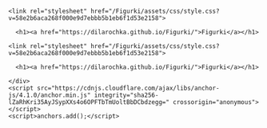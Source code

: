 # 
<!DOCTYPE html>
<html lang="en-US">
  <head>
    <meta charset="UTF-8">
    <meta http-equiv="X-UA-Compatible" content="IE=edge">
    <meta name="viewport" content="width=device-width, initial-scale=1">

<!-- Begin Jekyll SEO tag v2.6.1 -->
<title>figure</title>
<meta name="generator" content="Jekyll v3.9.0" />
<meta property="og:title" content="figure" />
<meta property="og:locale" content="en_US" />
<link rel="canonical" href="https://dilarochka.github.io/Figurki/" />
<meta property="og:url" content="https://dilarochka.github.io/Figurki/" />
<meta property="og:site_name" content="Figury" />
<script type="application/ld+json">
{"url":"https://dilarochka.github.io/Figurki/","@type":"WebSite","headline":"Figurki","name":"Figurki","@context":"https://schema.org"}</script>
<!-- End Jekyll SEO tag -->

    <link rel="stylesheet" href="/Figurki/assets/css/style.css?v=58e2b6aca268f000e9d7ebbb5b1eb6f1d53e2158">
  </head>
  <body>
    <div class="container-lg px-3 my-5 markdown-body">
      
      <h1><a href="https://dilarochka.github.io/Figurki/">Figurki</a></h1>
      

    
<html lang="en">
<head>
<title> Фигуры dариант 2 </title>
<meta charset="utf-8" />
<meta name="viewport" content="width=device-width, user-scalable=no, minimum-scale=1.0, maximum-scale=1.0" />
<link type="text/css" rel="stylesheet" href="https://threejs.org/examples/main.css" />
</head>
<body>


<script type="module">

import * as THREE from 'https://threejs.org/build/three.module.js';

import { OrbitControls } from 'https://threejs.org/examples/jsm/controls/OrbitControls.js';

var camera, scene, renderer;
var controls;
var ambientLight, light;
init();
animate();

function init() {

var container = document.createElement( 'div' );
document.body.appendChild( container );
// CAMERA
camera = new THREE.PerspectiveCamera( 45, window.innerWidth / window.innerHeight, 1, 8000 );
camera.position.set( 300, 700, 900 );
// LIGHTS
ambientLight = new THREE.AmbientLight( 0x333333 ); // 0.2
light = new THREE.DirectionalLight( 0xFFFFFF, 1.0 );
light.position.set( 1, 1, 1 );
// direction is set in GUI
// RENDERER
renderer = new THREE.WebGLRenderer( { antialias: true } );
renderer.setPixelRatio( window.devicePixelRatio );
renderer.setSize( window.innerWidth, window.innerHeight );
container.appendChild( renderer.domElement );
// EVENTS
window.addEventListener( 'resize', onWindowResize, false );
// CONTROLS
controls = new OrbitControls( camera, renderer.domElement );
controls.addEventListener( 'change', render );
//controls.rotateSpeed = 1;
controls.enableZoom = true;
controls.zoomSpeed = 0.5;
controls.minDistance = 500;
controls.maxDistance = 2500;
controls.enableDamping = true;
// scene itself
scene = new THREE.Scene();
scene.background = new THREE.Color( 0xD3D3D3 );
scene.add( ambientLight );
scene.add( light );
// scene objects

//1КУБОИД последний
var geometry = new THREE.BoxGeometry( 100, 150, 250 );
var material = new THREE.MeshPhongMaterial( { color: 0x4B0082} );
var Cuboid = new THREE.Mesh( geometry, material );
Cuboid.position.set( 450, 0, 0 );
Cuboid.rotation.z = Math.PI / 2;
Cuboid.rotation.z= Math.PI / 2;
scene.add( Cuboid );


//КОНУС2 третий
var radiusTop = 80; var radiusBottom = 180;
var heigth = 140; var segments = 200;
var geometry = new THREE.ConeGeometry(
radiusTop, radiusBottom, heigth, segments );
var material = new THREE.MeshPhongMaterial( { color: 0x00BFFF} );
var Cone = new THREE.Mesh( geometry, material );
Cone.position.set( 100, 0, 0 );
Cone.rotation.x = Math.PI/2;

//ПРИЗМА3 не нужный



//1КУБОИД восьмой
var geometry = new THREE.BoxGeometry( 150, 150, 150 );
var material = new THREE.MeshPhongMaterial( { color: 0xFFD700} );
var Cuboid = new THREE.Mesh( geometry, material );
Cuboid.position.set( -200, 0, 0 );
Cuboid.rotation.z =  Math.PI/-2;
Cuboid.rotation.z= Math.PI / 2;
scene.add( Cuboid  );

//ПИРАМИДА4 четвертый
var radiusTop = 0;
var radiusBottom = 100;
var heigth = 100; var segments = 3;
scene.add( Cone );
var geometry = new THREE.CylinderGeometry(
radiusTop, radiusBottom, heigth, segments );
var material = new THREE.MeshPhongMaterial( { color: 0xFF4500} );
var piramida = new THREE.Mesh( geometry, material );
piramida.position.set( -500, 0, 0 );
piramida.rotation.x = Math.PI/2;
scene.add( piramida );

// 5пирамида пятый
var radiusTop = 0;
var radiusBottom = 64;
var heigth = 150; var segments = 4;
var geometry = new THREE.CylinderGeometry(
radiusTop, radiusBottom, heigth, segments );
var material = new THREE.MeshPhongMaterial( { color: 0x0000FF} );
var piramida = new THREE.Mesh( geometry, material );
piramida.position.set( 450, -10, -300 );
piramida.rotation.x = Math.PI/2;
scene.add( piramida );


//6 Цилиндр первый
var radiusTop = 64; var radiusBottom = 64;
var heigth = 180; var segments = 16;
var geometry = new THREE.CylinderGeometry(
radiusTop, radiusBottom, heigth, segments );
var material = new THREE.MeshPhongMaterial( { color: 0xFF0000 } );
var cylinder = new THREE.Mesh( geometry, material );
cylinder.position.set( 130, 0, -300 );
cylinder.rotation.x = Math.PI/-2;
scene.add( cylinder );

//ПРИЗМА7 шестой
var radiusTop = 64;
var radiusBottom = 64;
var heigth = 150; var segments = 3;
var geometry = new THREE.CylinderGeometry(
radiusTop, radiusBottom, heigth, segments );
var material = new THREE.MeshPhongMaterial( { color: 0xFFFF00 } );
var prism = new THREE.Mesh( geometry, material );
prism.position.set( -200, 0, -300 );
prism.rotation.x = Math.PI/-2;
scene.add( prism );

// шестиугольная ПИРАМИДА8 седьмая
var radiusTop = 0;
var radiusBottom = 80;
var heigth = 180; var segments = 6;

var geometry = new THREE.CylinderGeometry(
radiusTop, radiusBottom, heigth, segments );

var material = new THREE.MeshPhongMaterial( { color: 0xBA55D3} );
var piramida = new THREE.Mesh( geometry, material );
piramida.position.set( -500, 0, -300 );
piramida.rotation.x = Math.PI/2;
scene.add( piramida );


//КУБ С ТЕКСТУРОЙ
var textureLoader = new THREE.TextureLoader();
var texture = textureLoader.load( 'бобр.jpg' );
var material = new THREE.MeshBasicMaterial( { map: texture } );

<!DOCTYPE html>
<html lang="en-US">
  <head>
    <meta charset="UTF-8">
    <meta http-equiv="X-UA-Compatible" content="IE=edge">
    <meta name="viewport" content="width=device-width, initial-scale=1">

<!-- Begin Jekyll SEO tag v2.6.1 -->
<title>figure</title>
<meta name="generator" content="Jekyll v3.9.0" />
<meta property="og:title" content="figure" />
<meta property="og:locale" content="en_US" />
<link rel="canonical" href="https://dilarochka.github.io/Figurki/" />
<meta property="og:url" content="https://dilarochka.github.io/Figurki/" />
<meta property="og:site_name" content="Figury" />
<script type="application/ld+json">
{"url":"https://dilarochka.github.io/Figurki/","@type":"WebSite","headline":"Figurki","name":"Figurki","@context":"https://schema.org"}</script>
<!-- End Jekyll SEO tag -->

    <link rel="stylesheet" href="/Figurki/assets/css/style.css?v=58e2b6aca268f000e9d7ebbb5b1eb6f1d53e2158">
  </head>
  <body>
    <div class="container-lg px-3 my-5 markdown-body">
      
      <h1><a href="https://dilarochka.github.io/Figurki/">Figurki</a></h1>
      

    
<html lang="en">
<head>
<title> Фигуры вариант 2 </title>
<meta charset="utf-8" />
<meta name="viewport" content="width=device-width, user-scalable=no, minimum-scale=1.0, maximum-scale=1.0" />
<link type="text/css" rel="stylesheet" href="https://threejs.org/examples/main.css" />
</head>
<body>


<script type="module">

import * as THREE from 'https://threejs.org/build/three.module.js';

import { OrbitControls } from 'https://threejs.org/examples/jsm/controls/OrbitControls.js';

var camera, scene, renderer;
var controls;
var ambientLight, light;
init();
animate();

function init() {

var container = document.createElement( 'div' );
document.body.appendChild( container );
// CAMERA
camera = new THREE.PerspectiveCamera( 45, window.innerWidth / window.innerHeight, 1, 8000 );
camera.position.set( 300, 700, 900 );
// LIGHTS
ambientLight = new THREE.AmbientLight( 0x333333 ); // 0.2
light = new THREE.DirectionalLight( 0xFFFFFF, 1.0 );
light.position.set( 1, 1, 1 );
// direction is set in GUI
// RENDERER
renderer = new THREE.WebGLRenderer( { antialias: true } );
renderer.setPixelRatio( window.devicePixelRatio );
renderer.setSize( window.innerWidth, window.innerHeight );
container.appendChild( renderer.domElement );
// EVENTS
window.addEventListener( 'resize', onWindowResize, false );
// CONTROLS
controls = new OrbitControls( camera, renderer.domElement );
controls.addEventListener( 'change', render );
//controls.rotateSpeed = 1;
controls.enableZoom = true;
controls.zoomSpeed = 0.5;
controls.minDistance = 500;
controls.maxDistance = 2500;
controls.enableDamping = true;
// scene itself
scene = new THREE.Scene();
scene.background = new THREE.Color( 0xD3D3D3 );
scene.add( ambientLight );
scene.add( light );
// scene objects

//1КУБОИД последний
var geometry = new THREE.BoxGeometry( 100, 150, 250 );
var material = new THREE.MeshPhongMaterial( { color: 0x4B0082} );
var Cuboid = new THREE.Mesh( geometry, material );
Cuboid.position.set( 450, 0, 0 );
Cuboid.rotation.z = Math.PI / 2;
Cuboid.rotation.z= Math.PI / 2;
scene.add( Cuboid );


//КОНУС2 третий
var radiusTop = 80; var radiusBottom = 180;
var heigth = 140; var segments = 200;
var geometry = new THREE.ConeGeometry(
radiusTop, radiusBottom, heigth, segments );
var material = new THREE.MeshPhongMaterial( { color: 0x00BFFF} );
var Cone = new THREE.Mesh( geometry, material );
Cone.position.set( 100, 0, 0 );
Cone.rotation.x = Math.PI/2;

//ПРИЗМА3 не нужный



//1КУБОИД восьмой
var geometry = new THREE.BoxGeometry( 150, 150, 150 );
var material = new THREE.MeshPhongMaterial( { color: 0xFFD700} );
var Cuboid = new THREE.Mesh( geometry, material );
Cuboid.position.set( -200, 0, 0 );
Cuboid.rotation.z =  Math.PI/-2;
Cuboid.rotation.z= Math.PI / 2;
scene.add( Cuboid  );

//ПИРАМИДА4 четвертый
var radiusTop = 0;
var radiusBottom = 100;
var heigth = 100; var segments = 3;
scene.add( Cone );
var geometry = new THREE.CylinderGeometry(
radiusTop, radiusBottom, heigth, segments );
var material = new THREE.MeshPhongMaterial( { color: 0xFF4500} );
var piramida = new THREE.Mesh( geometry, material );
piramida.position.set( -500, 0, 0 );
piramida.rotation.x = Math.PI/2;
scene.add( piramida );

// 5пирамида пятый
var radiusTop = 0;
var radiusBottom = 64;
var heigth = 150; var segments = 4;
var geometry = new THREE.CylinderGeometry(
radiusTop, radiusBottom, heigth, segments );
var material = new THREE.MeshPhongMaterial( { color: 0x0000FF} );
var piramida = new THREE.Mesh( geometry, material );
piramida.position.set( 450, -10, -300 );
piramida.rotation.x = Math.PI/2;
scene.add( piramida );


//6 Цилиндр первый
var radiusTop = 64; var radiusBottom = 64;
var heigth = 180; var segments = 16;
var geometry = new THREE.CylinderGeometry(
radiusTop, radiusBottom, heigth, segments );
var material = new THREE.MeshPhongMaterial( { color: 0xFF0000 } );
var cylinder = new THREE.Mesh( geometry, material );
cylinder.position.set( 130, 0, -300 );
cylinder.rotation.x = Math.PI/-2;
scene.add( cylinder );

//ПРИЗМА7 шестой
var radiusTop = 64;
var radiusBottom = 64;
var heigth = 150; var segments = 3;
var geometry = new THREE.CylinderGeometry(
radiusTop, radiusBottom, heigth, segments );
var material = new THREE.MeshPhongMaterial( { color: 0xFFFF00 } );
var prism = new THREE.Mesh( geometry, material );
prism.position.set( -200, 0, -300 );
prism.rotation.x = Math.PI/-2;
scene.add( prism );

// шестиугольная ПИРАМИДА8 седьмая
var radiusTop = 0;
var radiusBottom = 80;
var heigth = 180; var segments = 6;

var geometry = new THREE.CylinderGeometry(
radiusTop, radiusBottom, heigth, segments );

var material = new THREE.MeshPhongMaterial( { color: 0xBA55D3} );
var piramida = new THREE.Mesh( geometry, material );
piramida.position.set( -500, 0, -300 );
piramida.rotation.x = Math.PI/2;
scene.add( piramida );


//КУБ С ТЕКСТУРОЙ
var textureLoader = new THREE.TextureLoader();
var texture = textureLoader.load( 'бобр.jpg' );
var material = new THREE.MeshBasicMaterial( { map: texture } );
	
					
var geometry = new THREE.BoxGeometry( 175, 175, 175 );
var Cube1 = new THREE.Mesh( geometry, material );
Cube1.position.set( 0, 0, 300 );
Cube1.rotation.x = Math.PI ;
scene.add( Cube1 );				
					
var texture = textureLoader.load( 'бобр.jpg' );
texture.wrapS = texture.wrapT = THREE.RepeatWrapping;
texture.repeat.set( 1, 1 );
var material = new THREE.MeshBasicMaterial( { 
map: texture, side: THREE.DoubleSide } );
var geometry = new THREE.PlaneGeometry( 220, 220, 10, 10 );	
var Plane = new THREE.Mesh( geometry, material );
Plane.position.set( 0, 0, 215 );
Plane.rotation.x = Math.PI ;
scene.add( Plane );


}

// EVENT HANDLERS


function onWindowResize() {

camera.aspect = window.innerWidth / window.innerHeight;
camera.updateProjectionMatrix();

renderer.setSize( window.innerWidth, window.innerHeight );

}

//

function animate() {

requestAnimationFrame( animate );
controls.update(); //
render();

}

function render() {

renderer.render( scene, camera );

}


</script>

</body>
</html>



      
    </div>
    <script src="https://cdnjs.cloudflare.com/ajax/libs/anchor-js/4.1.0/anchor.min.js" integrity="sha256-lZaRhKri35AyJSypXXs4o6OPFTbTmUoltBbDCbdzegg=" crossorigin="anonymous"></script>
    <script>anchors.add();</script>
    
  </body>
</html>
